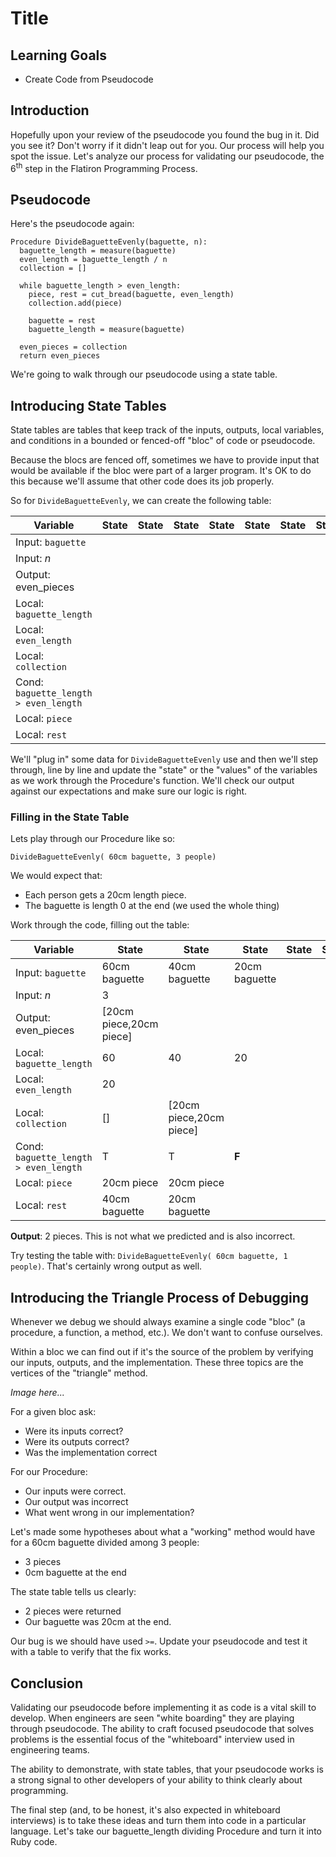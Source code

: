 # Title

## Learning Goals

- Create Code from Pseudocode

## Introduction

Hopefully upon your review of the pseudocode you found the bug in it.  Did you
see it? Don't worry if it didn't leap out for you. Our process will help you
spot the issue.  Let's analyze our process for validating our pseudocode, the
6<sup>th</sup> step in the Flatiron Programming Process.

## Pseudocode

Here's the pseudocode again:

```text
Procedure DivideBaguetteEvenly(baguette, n):
  baguette_length = measure(baguette)
  even_length = baguette_length / n
  collection = []

  while baguette_length > even_length:
    piece, rest = cut_bread(baguette, even_length)
    collection.add(piece)

    baguette = rest
    baguette_length = measure(baguette)

  even_pieces = collection
  return even_pieces
```

We're going to walk through our pseudocode using a state table.

## Introducing State Tables

State tables are tables that keep track of the inputs, outputs, local
variables, and conditions in a bounded or fenced-off "bloc" of code or
pseudocode.

Because the blocs are fenced off, sometimes we have to provide input that would
be available if the bloc were part of a larger program. It's OK to do this
because we'll assume that other code does its job properly.

So for `DivideBaguetteEvenly`, we can create the following table:

|Variable|State|State|State|State|State|State|State|State|State|
|--------|-----|-----|-----|-----|-----|-----|-----|-----|-----|
|Input: `baguette`|||||||||||
|Input: _n_|||||||||||
|Output: even_pieces|||||||||||
|Local: `baguette_length`|||||||||||
|Local: `even_length`|||||||||||
|Local: `collection`|||||||||||
|Cond: `baguette_length > even_length`|||||||||
|Local: `piece`|||||||||||
|Local: `rest`|||||||||||

We'll "plug in" some data for `DivideBaguetteEvenly` use and then we'll step
through, line by line and update the "state" or the "values" of the variables
as we work through the Procedure's function. We'll check our output against our
expectations and make sure our logic is right.

### Filling in the State Table

Lets play through our Procedure like so:

`DivideBaguetteEvenly( 60cm baguette, 3 people)`

We would expect that:

* Each person gets a 20cm length piece.
* The baguette is length 0 at the end (we used the whole thing)

Work through the code, filling out the table:

|Variable|State|State|State|State|State|State|State|State|State|
|--------|-----|-----|-----|-----|-----|-----|-----|-----|-----|
|Input: `baguette`|60cm baguette|40cm baguette|20cm baguette||||||||
|Input: _n_|3||||||||||
|Output: even_pieces|[20cm piece,20cm piece]||||||||||
|Local: `baguette_length`|60|40|20||||||||
|Local: `even_length`|20||||||||||
|Local: `collection`|[]|[20cm piece,20cm piece]|||||||||
|Cond: `baguette_length > even_length`|T|T|**F**|
|Local: `piece`|20cm piece|20cm piece|||||||||
|Local: `rest`|40cm baguette|20cm baguette|||||||||

**Output**: 2 pieces. This is not what we predicted and is also incorrect.

Try testing the table with: `DivideBaguetteEvenly( 60cm baguette, 1 people)`.
That's certainly wrong output as well.

## Introducing the Triangle Process of Debugging

Whenever we debug we should always examine a single code "bloc" (a procedure, a
function, a method, etc.). We don't want to confuse ourselves.

Within a bloc we can find out if it's the source of the problem by verifying
our inputs, outputs, and the implementation. These three topics are the
vertices of the "triangle" method.

_Image here..._

For a given bloc ask:

* Were its inputs correct?
* Were its outputs correct?
* Was the implementation correct

For our Procedure:

* Our inputs were correct.
* Our output was incorrect
* What went wrong in our implementation?

Let's made some hypotheses about what a "working" method would have for a 60cm
baguette divided among 3 people:

* 3 pieces
* 0cm baguette at the end

The state table tells us clearly:

* 2 pieces were returned
* Our baguette was 20cm at the end.

Our bug is we should have used `>=`. Update your pseudocode and test it with a
table to verify that the fix works.

## Conclusion

Validating our pseudocode before implementing it as code is a vital skill to
develop. When engineers are seen "white boarding" they are playing through
pseudocode. The ability to craft focused pseudocode that solves problems is the
essential focus of the "whiteboard" interview used in engineering teams.

The ability to demonstrate, with state tables, that your pseudocode works is a
strong signal to other developers of your ability to think clearly about
programming.

The final step (and, to be honest, it's also expected in whiteboard interviews)
is to take these ideas and turn them into code in a particular language. Let's
take our baguette_length dividing Procedure and turn it into Ruby code.
